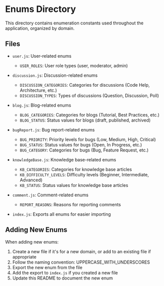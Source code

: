 # Enums Directory

This directory contains enumeration constants used throughout the application, organized by domain.

## Files

- `user.js`: User-related enums

  - `USER_ROLES`: User role types (user, moderator, admin)

- `discussion.js`: Discussion-related enums

  - `DISCUSSION_CATEGORIES`: Categories for discussions (Code Help, Architecture, etc.)
  - `DISCUSSION_TYPES`: Types of discussions (Question, Discussion, Poll)

- `blog.js`: Blog-related enums

  - `BLOG_CATEGORIES`: Categories for blogs (Tutorial, Best Practices, etc.)
  - `BLOG_STATUS`: Status values for blogs (draft, published, archived)

- `bugReport.js`: Bug report-related enums

  - `BUG_PRIORITY`: Priority levels for bugs (Low, Medium, High, Critical)
  - `BUG_STATUS`: Status values for bugs (Open, In Progress, etc.)
  - `BUG_CATEGORY`: Categories for bugs (Bug, Feature Request, etc.)

- `knowledgeBase.js`: Knowledge base-related enums

  - `KB_CATEGORIES`: Categories for knowledge base articles
  - `KB_DIFFICULTY_LEVELS`: Difficulty levels (Beginner, Intermediate, Advanced)
  - `KB_STATUS`: Status values for knowledge base articles

- `comment.js`: Comment-related enums

  - `REPORT_REASONS`: Reasons for reporting comments

- `index.js`: Exports all enums for easier importing

## Adding New Enums

When adding new enums:

1. Create a new file if it's for a new domain, or add to an existing file if appropriate
2. Follow the naming convention: UPPERCASE_WITH_UNDERSCORES
3. Export the new enum from the file
4. Add the export to `index.js` if you created a new file
5. Update this README to document the new enum
